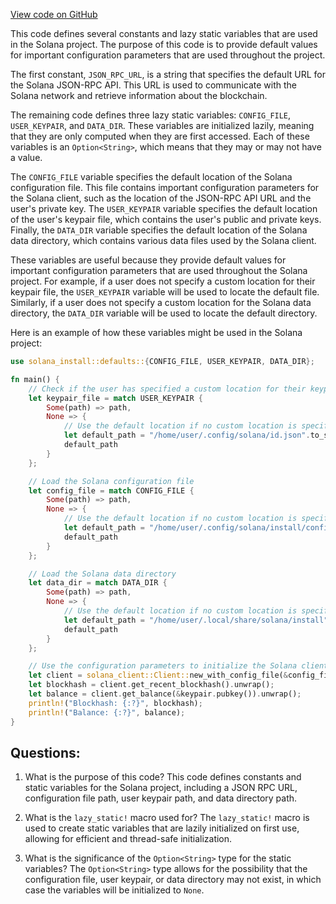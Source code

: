 [View code on GitHub](https://github.com/solana-labs/solana/blob/master/install/src/defaults.rs)

This code defines several constants and lazy static variables that are used in the Solana project. The purpose of this code is to provide default values for important configuration parameters that are used throughout the project. 

The first constant, `JSON_RPC_URL`, is a string that specifies the default URL for the Solana JSON-RPC API. This URL is used to communicate with the Solana network and retrieve information about the blockchain.

The remaining code defines three lazy static variables: `CONFIG_FILE`, `USER_KEYPAIR`, and `DATA_DIR`. These variables are initialized lazily, meaning that they are only computed when they are first accessed. Each of these variables is an `Option<String>`, which means that they may or may not have a value.

The `CONFIG_FILE` variable specifies the default location of the Solana configuration file. This file contains important configuration parameters for the Solana client, such as the location of the JSON-RPC API URL and the user's private key. The `USER_KEYPAIR` variable specifies the default location of the user's keypair file, which contains the user's public and private keys. Finally, the `DATA_DIR` variable specifies the default location of the Solana data directory, which contains various data files used by the Solana client.

These variables are useful because they provide default values for important configuration parameters that are used throughout the Solana project. For example, if a user does not specify a custom location for their keypair file, the `USER_KEYPAIR` variable will be used to locate the default file. Similarly, if a user does not specify a custom location for the Solana data directory, the `DATA_DIR` variable will be used to locate the default directory.

Here is an example of how these variables might be used in the Solana project:

```rust
use solana_install::defaults::{CONFIG_FILE, USER_KEYPAIR, DATA_DIR};

fn main() {
    // Check if the user has specified a custom location for their keypair file
    let keypair_file = match USER_KEYPAIR {
        Some(path) => path,
        None => {
            // Use the default location if no custom location is specified
            let default_path = "/home/user/.config/solana/id.json".to_string();
            default_path
        }
    };

    // Load the Solana configuration file
    let config_file = match CONFIG_FILE {
        Some(path) => path,
        None => {
            // Use the default location if no custom location is specified
            let default_path = "/home/user/.config/solana/install/config.yml".to_string();
            default_path
        }
    };

    // Load the Solana data directory
    let data_dir = match DATA_DIR {
        Some(path) => path,
        None => {
            // Use the default location if no custom location is specified
            let default_path = "/home/user/.local/share/solana/install".to_string();
            default_path
        }
    };

    // Use the configuration parameters to initialize the Solana client
    let client = solana_client::Client::new_with_config_file(&config_file, &keypair_file);
    let blockhash = client.get_recent_blockhash().unwrap();
    let balance = client.get_balance(&keypair.pubkey()).unwrap();
    println!("Blockhash: {:?}", blockhash);
    println!("Balance: {:?}", balance);
}
```
## Questions: 
 1. What is the purpose of this code?
   This code defines constants and static variables for the Solana project, including a JSON RPC URL, configuration file path, user keypair path, and data directory path.

2. What is the `lazy_static!` macro used for?
   The `lazy_static!` macro is used to create static variables that are lazily initialized on first use, allowing for efficient and thread-safe initialization.

3. What is the significance of the `Option<String>` type for the static variables?
   The `Option<String>` type allows for the possibility that the configuration file, user keypair, or data directory may not exist, in which case the variables will be initialized to `None`.